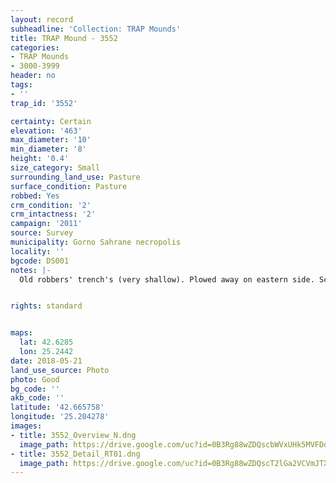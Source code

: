 ```yaml
---
layout: record
subheadline: 'Collection: TRAP Mounds'
title: TRAP Mound - 3552
categories:
- TRAP Mounds
- 3000-3999
header: no
tags:
- ''
trap_id: '3552'

certainty: Certain
elevation: '463'
max_diameter: '10'
min_diameter: '8'
height: '0.4'
size_category: Small
surrounding_land_use: Pasture
surface_condition: Pasture
robbed: Yes
crm_condition: '2'
crm_intactness: '2'
campaign: '2011'
source: Survey
municipality: Gorno Sahrane necropolis
locality: ''
bgcode: DS001
notes: |-
  Old robbers' trench's (very shallow). Plowed away on eastern side. Scatter of medium-sized stones.


rights: standard


maps:
  lat: 42.6285
  lon: 25.2442
date: 2018-05-21
land_use_source: Photo
photo: Good
bg_code: ''
akb_code: ''
latitude: '42.665758'
longitude: '25.204278'
images:
- title: 3552_Overview_N.dng
  image_path: https://drive.google.com/uc?id=0B3Rg88wZDQscbWVxUHk5MVFDdEE
- title: 3552_Detail_RT01.dng
  image_path: https://drive.google.com/uc?id=0B3Rg88wZDQscT2lGa2VCVmJTX3c
---
```

